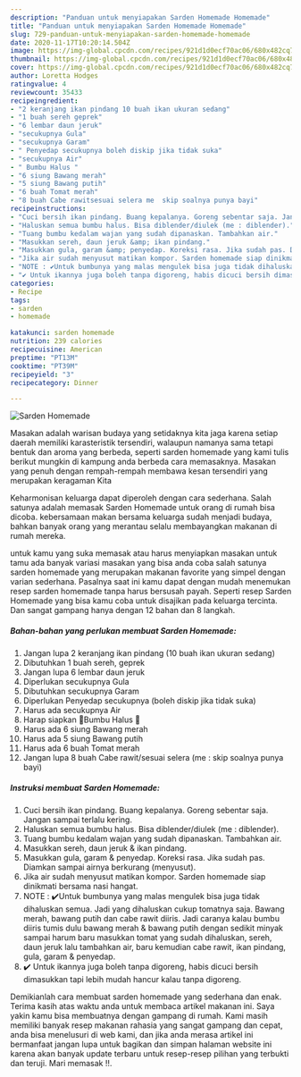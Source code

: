 ```yaml
---
description: "Panduan untuk menyiapakan Sarden Homemade Homemade"
title: "Panduan untuk menyiapakan Sarden Homemade Homemade"
slug: 729-panduan-untuk-menyiapakan-sarden-homemade-homemade
date: 2020-11-17T10:20:14.504Z
image: https://img-global.cpcdn.com/recipes/921d1d0ecf70ac06/680x482cq70/sarden-homemade-foto-resep-utama.jpg
thumbnail: https://img-global.cpcdn.com/recipes/921d1d0ecf70ac06/680x482cq70/sarden-homemade-foto-resep-utama.jpg
cover: https://img-global.cpcdn.com/recipes/921d1d0ecf70ac06/680x482cq70/sarden-homemade-foto-resep-utama.jpg
author: Loretta Hodges
ratingvalue: 4
reviewcount: 35433
recipeingredient:
- "2 keranjang ikan pindang 10 buah ikan ukuran sedang"
- "1 buah sereh geprek"
- "6 lembar daun jeruk"
- "secukupnya Gula"
- "secukupnya Garam"
- " Penyedap secukupnya boleh diskip jika tidak suka"
- "secukupnya Air"
- " Bumbu Halus "
- "6 siung Bawang merah"
- "5 siung Bawang putih"
- "6 buah Tomat merah"
- "8 buah Cabe rawitsesuai selera me  skip soalnya punya bayi"
recipeinstructions:
- "Cuci bersih ikan pindang. Buang kepalanya. Goreng sebentar saja. Jangan sampai terlalu kering."
- "Haluskan semua bumbu halus. Bisa diblender/diulek (me : diblender)."
- "Tuang bumbu kedalam wajan yang sudah dipanaskan. Tambahkan air."
- "Masukkan sereh, daun jeruk &amp; ikan pindang."
- "Masukkan gula, garam &amp; penyedap. Koreksi rasa. Jika sudah pas. Diamkan sampai airnya berkurang (menyusut)."
- "Jika air sudah menyusut matikan kompor. Sarden homemade siap dinikmati bersama nasi hangat."
- "NOTE : ✔️Untuk bumbunya yang malas mengulek bisa juga tidak dihaluskan semua. Jadi yang dihaluskan cukup tomatnya saja. Bawang merah, bawang putih dan cabe rawit diiris. Jadi caranya kalau bumbu diiris tumis dulu bawang merah &amp; bawang putih dengan sedikit minyak sampai harum baru masukkan tomat yang sudah dihaluskan, sereh, daun jeruk lalu tambahkan air, baru kemudian cabe rawit, ikan pindang, gula, garam &amp; penyedap."
- "✔️ Untuk ikannya juga boleh tanpa digoreng, habis dicuci bersih dimasukkan tapi lebih mudah hancur kalau tanpa digoreng."
categories:
- Recipe
tags:
- sarden
- homemade

katakunci: sarden homemade 
nutrition: 239 calories
recipecuisine: American
preptime: "PT13M"
cooktime: "PT39M"
recipeyield: "3"
recipecategory: Dinner

---
```



![Sarden Homemade](https://img-global.cpcdn.com/recipes/921d1d0ecf70ac06/680x482cq70/sarden-homemade-foto-resep-utama.jpg)

Masakan adalah warisan budaya yang setidaknya kita jaga karena setiap daerah memiliki karasteristik tersendiri, walaupun namanya sama tetapi bentuk dan aroma yang berbeda, seperti sarden homemade yang kami tulis berikut mungkin di kampung anda berbeda cara memasaknya. Masakan yang penuh dengan rempah-rempah membawa kesan tersendiri yang merupakan keragaman Kita

Keharmonisan keluarga dapat diperoleh dengan cara sederhana. Salah satunya adalah memasak Sarden Homemade untuk orang di rumah bisa dicoba. kebersamaan makan bersama keluarga sudah menjadi budaya, bahkan banyak orang yang merantau selalu membayangkan makanan di rumah mereka.



untuk kamu yang suka memasak atau harus menyiapkan masakan untuk tamu ada banyak variasi masakan yang bisa anda coba salah satunya sarden homemade yang merupakan makanan favorite yang simpel dengan varian sederhana. Pasalnya saat ini kamu dapat dengan mudah menemukan resep sarden homemade tanpa harus bersusah payah.
Seperti resep Sarden Homemade yang bisa kamu coba untuk disajikan pada keluarga tercinta. Dan sangat gampang hanya dengan 12 bahan dan 8 langkah.


<!--inarticleads1-->

##### Bahan-bahan yang perlukan membuat Sarden Homemade:

1. Jangan lupa 2 keranjang ikan pindang (10 buah ikan ukuran sedang)
1. Dibutuhkan 1 buah sereh, geprek
1. Jangan lupa 6 lembar daun jeruk
1. Diperlukan secukupnya Gula
1. Dibutuhkan secukupnya Garam
1. Diperlukan  Penyedap secukupnya (boleh diskip jika tidak suka)
1. Harus ada secukupnya Air
1. Harap siapkan  🔻Bumbu Halus 🔻
1. Harus ada 6 siung Bawang merah
1. Harus ada 5 siung Bawang putih
1. Harus ada 6 buah Tomat merah
1. Jangan lupa 8 buah Cabe rawit/sesuai selera (me : skip soalnya punya bayi)




<!--inarticleads2-->

##### Instruksi membuat  Sarden Homemade:

1. Cuci bersih ikan pindang. Buang kepalanya. Goreng sebentar saja. Jangan sampai terlalu kering.
1. Haluskan semua bumbu halus. Bisa diblender/diulek (me : diblender).
1. Tuang bumbu kedalam wajan yang sudah dipanaskan. Tambahkan air.
1. Masukkan sereh, daun jeruk &amp; ikan pindang.
1. Masukkan gula, garam &amp; penyedap. Koreksi rasa. Jika sudah pas. Diamkan sampai airnya berkurang (menyusut).
1. Jika air sudah menyusut matikan kompor. Sarden homemade siap dinikmati bersama nasi hangat.
1. NOTE : ✔️Untuk bumbunya yang malas mengulek bisa juga tidak dihaluskan semua. Jadi yang dihaluskan cukup tomatnya saja. Bawang merah, bawang putih dan cabe rawit diiris. Jadi caranya kalau bumbu diiris tumis dulu bawang merah &amp; bawang putih dengan sedikit minyak sampai harum baru masukkan tomat yang sudah dihaluskan, sereh, daun jeruk lalu tambahkan air, baru kemudian cabe rawit, ikan pindang, gula, garam &amp; penyedap.
1. ✔️ Untuk ikannya juga boleh tanpa digoreng, habis dicuci bersih dimasukkan tapi lebih mudah hancur kalau tanpa digoreng.




Demikianlah cara membuat sarden homemade yang sederhana dan enak. Terima kasih atas waktu anda untuk membaca artikel makanan ini. Saya yakin kamu bisa membuatnya dengan gampang di rumah. Kami masih memiliki banyak resep makanan rahasia yang sangat gampang dan cepat, anda bisa menelusuri di web kami, dan jika anda merasa artikel ini bermanfaat jangan lupa untuk bagikan dan simpan halaman website ini karena akan banyak update terbaru untuk resep-resep pilihan yang terbukti dan teruji. Mari memasak !!. 
